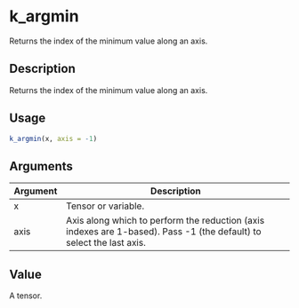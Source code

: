 # k_argmin


Returns the index of the minimum value along an axis.




## Description

Returns the index of the minimum value along an axis.





## Usage
```r
k_argmin(x, axis = -1)
```




## Arguments


Argument      |Description
------------- |----------------
x | Tensor or variable.
axis | Axis along which to perform the reduction (axis indexes are 1-based). Pass -1 (the default) to select the last axis.





## Value

A tensor.





